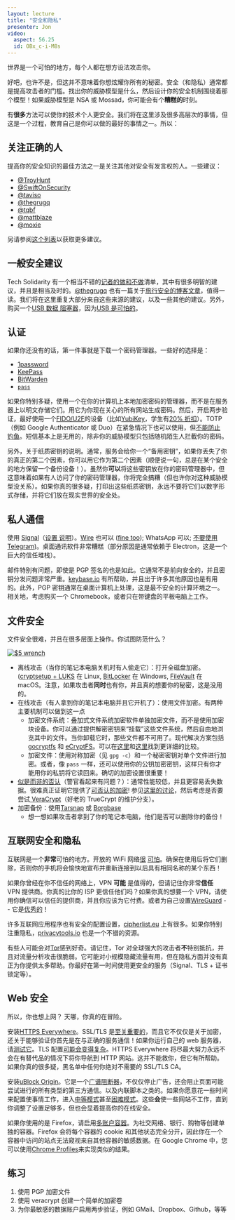 ```yaml
---
layout: lecture
title: "安全和隐私"
presenter: Jon
video:
  aspect: 56.25
  id: OBx_c-i-M8s
---
```


世界是一个可怕的地方，每个人都在想方设法攻击你。

好吧，也许不是，但这并不意味着你想炫耀你所有的秘密。安全（和隐私）通常都是提高攻击者的门槛。找出你的威胁模型是什么，然后设计你的安全机制围绕着那个模型！如果威胁模型是 NSA 或 Mossad，你可能会有个**糟糕的**时刻。

有**很多**方法可以使你的技术个人更安全。我们将在这里涉及很多高层次的事情，但这是一个过程，教育自己是你可以做的最好的事情之一。所以：

## 关注正确的人

提高你的安全知识的最佳方法之一是关注其他对安全有发言权的人。一些建议：

- [@TroyHunt](https://twitter.com/TroyHunt)
- [@SwiftOnSecurity](https://twitter.com/SwiftOnSecurity)
- [@taviso](https://twitter.com/taviso)
- [@thegrugq](https://twitter.com/thegrugq)
- [@tqbf](https://twitter.com/tqbf)
- [@mattblaze](https://twitter.com/mattblaze)
- [@moxie](https://twitter.com/moxie)

另请参阅[这个列表](https://heimdalsecurity.com/blog/best-twitter-cybersec-accounts/)以获取更多建议。

## 一般安全建议

Tech Solidarity 有一个相当不错的[记者的做和不做](https://web.archive.org/web/20221123204419/https://techsolidarity.org/resources/basic_security.htm)清单，其中有很多明智的建议，并且是相当及时的。[@thegrugq](https://medium.com/@thegrugq)
也有一篇关于[旅行安全的博客文章](https://medium.com/@thegrugq/stop-fabricating-travel-security-advice-35259bf0e869)，值得一读。我们将在这里重复大部分来自这些来源的建议，以及一些其他的建议。另外，购买一个[USB 数据
阻塞器](https://www.amazon.com/dp/B00QRRZ2QM/)，因为[USB
是可怕的](https://www.bleepingcomputer.com/news/security/heres-a-list-of-29-different-types-of-usb-attacks/)。

## 认证

如果你还没有的话，第一件事就是下载一个密码管理器。一些好的选择是：

- [1password](https://1password.com/)
- [KeePass](https://keepass.info/)
- [BitWarden](https://bitwarden.com/)
- [`pass`](https://www.passwordstore.org/)

如果你特别多疑，使用一个在你的计算机上本地加密密码的管理器，而不是在服务器上以明文存储它们。用它为你现在关心的所有网站生成密码。然后，开启两步验证，最好使用一个[FIDO/U2F](https://fidoalliance.org/)的设备（比如[YubiKey](https://www.yubico.com/quiz/)，学生有[20% 折扣](https://www.yubico.com/why-yubico/for-education/)）。TOTP（例如 Google Authenticator 或 Duo）在紧急情况下也可以使用，但[不能防止
钓鱼](https://twitter.com/taviso/status/1082015009348104192)。短信基本上是无用的，除非你的威胁模型只包括随机陌生人拦截你的密码。

另外，关于纸质密钥的说明。通常，服务会给你一个“备用密钥”，如果你丢失了你的真正的第二个因素，你可以用它作为第二个因素（顺便说一句，总是在某个安全的地方保留一个备份设备！）。虽然你**可以**将这些密钥放在你的密码管理器中，但这意味着如果有人访问了你的密码管理器，你将完全搞糟（但也许你对这种威胁模型没关系）。如果你真的很多疑，打印出这些纸质密钥，永远不要将它们以数字形式存储，并将它们放在现实世界的安全处。

## 私人通信

使用 [Signal](https://www.signal.org/)（[设置
说明](https://medium.com/@mshelton/signal-for-beginners-c6b44f76a1f0)）。[Wire](https://wire.com/en/) 也可以 ([fine
too](https://www.securemessagingapps.com/)); WhatsApp 可以; [不要使用
Telegram](https://twitter.com/bascule/status/897187286554628096))。桌面通讯软件非常糟糕（部分原因是通常依赖于 Electron，这是一个巨大的信任堆栈）。

邮件特别有问题，即使是 PGP 签名的也是如此。它通常不是前向安全的，并且密钥分发问题非常严重。[keybase.io](https://keybase.io/) 有所帮助，并且出于许多其他原因也是有用的。此外，PGP 密钥通常在桌面计算机上处理，这是最不安全的计算环境之一。相关地，考虑购买一个 Chromebook，或者只在带键盘的平板电脑上工作。

## 文件安全

文件安全很难，并且在很多层面上操作。你试图防范什么？

[![$5 wrench](https://imgs.xkcd.com/comics/security.png)](https://xkcd.com/538/)

- 离线攻击（当你的笔记本电脑关机时有人偷走它）：打开全磁盘加密。([cryptsetup +
  LUKS](https://wiki.archlinux.org/index.php/Dm-crypt/Encrypting_a_non-root_file_system) 在 Linux,
  [BitLocker](https://fossbytes.com/enable-full-disk-encryption-windows-10/) 在 Windows,
  [FileVault](https://support.apple.com/en-us/HT204837) 在 macOS。注意，如果攻击者**同时**也有你，并且真的想要你的秘密，这是没用的。
- 在线攻击（有人拿到你的笔记本电脑并且它开机了）：使用文件加密。有两种主要机制可以做到这一点
  - 加密文件系统：叠加式文件系统加密软件单独加密文件，而不是使用加密块设备。你可以通过提供解密密钥来“挂载”这些文件系统，然后自由地浏览其中的文件。当你卸载它时，那些文件都不可用了。现代解决方案包括[gocryptfs](https://github.com/rfjakob/gocryptfs) 和 [eCryptFS](http://ecryptfs.org/)。可以在[这里](https://nuetzlich.net/gocryptfs/comparison/)和[这里](https://wiki.archlinux.org/index.php/disk_encryption#Comparison_table)找到更详细的比较。
  - 加密文件：使用对称加密（见 `gpg -c`）和一个秘密密钥对单个文件进行加密。或者，像 `pass` 一样，还可以使用你的公钥加密密钥，这样只有你才能用你的私钥将它读回来。确切的加密设置很重要！
- [似是而非的否认](https://en.wikipedia.org/wiki/Plausible_deniability)（警官看起来有问题？）：通常性能较低，并且更容易丢失数据。很难真正证明它提供了[可否认的加密](https://en.wikipedia.org/wiki/Deniable_encryption)! 参见[这里的讨论](https://security.stackexchange.com/questions/135846/is-plausible-deniability-actually-feasible-for-encrypted-volumes-disks)，然后考虑是否要尝试[ VeraCrypt](https://www.veracrypt.fr/en/Home.html)（好老的 TrueCrypt 的维护分支）。
- 加密备份：使用[Tarsnap](https://www.tarsnap.com/) 或 [Borgbase](https://www.borgbase.com/)
  - 想一想如果攻击者拿到了你的笔记本电脑，他们是否可以删除你的备份！

## 互联网安全和隐私

互联网是一个**非常**可怕的地方。开放的 WiFi 网络[很](https://www.troyhunt.com/the-beginners-guide-to-breaking-website/) [可怕](https://www.troyhunt.com/talking-with-scott-hanselman-on/)。确保在使用后将它们删除，否则你的手机将会愉快地宣布并重新连接到以后具有相同名称的某个东西！

如果你曾经在你不信任的网络上，VPN **可能** 是值得的，但请记住你非常**信任** VPN 提供商。你真的比你的 ISP 更信任他们吗？如果你真的想要一个 VPN，请使用你确信可以信任的提供商，并且你应该为它付费。或者为自己设置[WireGuard](https://www.wireguard.com/) -- 它是[优秀的](https://web.archive.org/web/20210526211307/https://latacora.micro.blog/there-will-be/)！

许多互联网应用程序也有安全的配置设置，[cipherlist.eu](https://cipherlist.eu/) 上有很多。如果你特别注重隐私，[privacytools.io](https://privacytools.io) 也是一个不错的资源。

有些人可能会对[Tor](https://www.torproject.org/)感到好奇。请记住，Tor 对全球强大的攻击者**不**特别抵抗，并且对流量分析攻击很脆弱。它可能对小规模隐藏流量有用，但在隐私方面并没有真正为你提供太多帮助。你最好在第一时间使用更安全的服务（Signal、TLS + 证书锁定等）。

## Web 安全

所以，你也想上网？
天哪，你真的在冒险。

安装[HTTPS Everywhere](https://www.eff.org/https-everywhere)。SSL/TLS 是[至关重要的](https://www.troyhunt.com/ssl-is-not-about-encryption/)，而且它不仅仅是关于加密，还关于能够验证你首先是在与正确的服务通信！如果你运行自己的 web 服务器，请[测试它](https://www.ssllabs.com/ssltest/index.html)。TLS 配置[可能会变得复杂](https://wiki.mozilla.org/Security/Server_Side_TLS)。HTTPS Everywhere 将尽最大努力永远不会在有替代品的情况下将你导航到 HTTP 网站。这并不能救你，但它有所帮助。如果你真的很多疑，黑名单中任何你绝对不需要的 SSL/TLS CA。

安装[uBlock Origin](https://github.com/gorhill/uBlock)。它是一个[广谱阻断器](https://github.com/gorhill/uBlock/wiki/Blocking-mode)，不仅仅停止广告，还会阻止页面可能尝试进行的所有类型的第三方通信。以及内联脚本之类的。如果你愿意花一些时间来配置使事情工作，进入[中等模式](https://github.com/gorhill/uBlock/wiki/Blocking-mode:-medium-mode)甚至[困难模式](https://github.com/gorhill/uBlock/wiki/Blocking-mode:-hard-mode)。这些**会**使一些网站不工作，直到你调整了设置足够多，但也会显着提高你的在线安全。

如果你使用的是 Firefox，请启用[多账户容器](https://support.mozilla.org/en-US/kb/containers)。为社交网络、银行、购物等创建单独的容器。Firefox 会将每个容器的 cookie 和其他状态完全分开，因此你在一个容器中访问的站点无法窥视来自其他容器的敏感数据。在 Google Chrome 中，您可以使用[Chrome Profiles](https://support.google.com/chrome/answer/2364824)来实现类似的结果。

## 练习

<!-- TODO -->

1. 使用 PGP 加密文件
1. 使用 veracrypt 创建一个简单的加密卷
1. 为你最敏感的数据账户启用两步验证，例如 GMail、Dropbox、Github，等等
